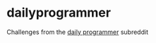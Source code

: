 # dailyprogrammer
Challenges from the [daily programmer](www.reddit.com/r/dailyprogrammer/) subreddit

